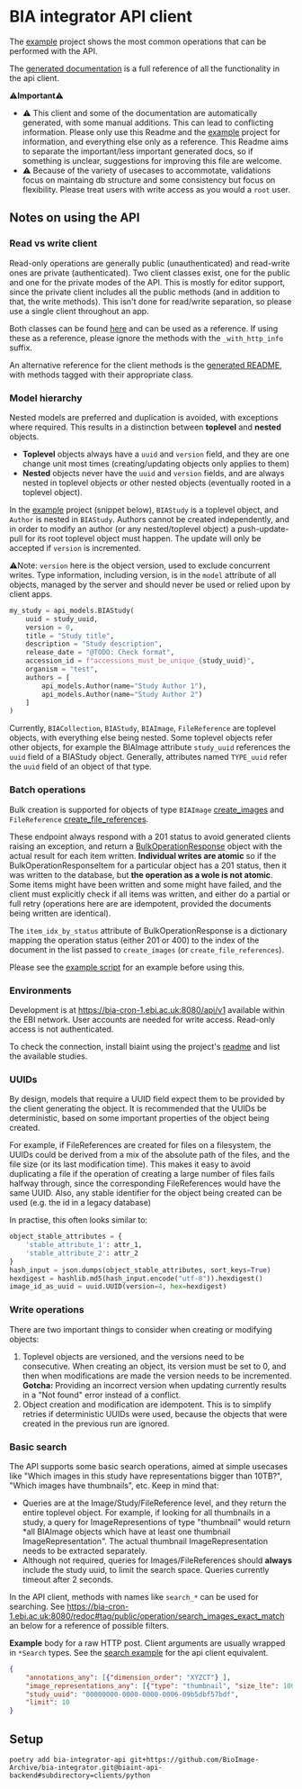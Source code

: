 # BIA integrator API client

The [example](example/) project shows the most common operations that can be performed with the API.

The [generated documentation](bia_integrator_api_README.md#documentation-for-api-endpoints) is a full reference of all the functionality in the api client.

⚠️**Important**⚠️
* ⚠️ This client and some of the documentation are automatically generated, with some manual additions. This can lead to conflicting information. Please only use this Readme and the [example](example/) project for information, and everything else only as a reference. This Readme aims to separate the important/less important generated docs, so if something is unclear, suggestions for improving this file are welcome. 
* ⚠️ Because of the variety of usecases to accommotate, validations focus on maintaing db structure and some consistency but focus on flexibility. Please treat users with write access as you would a `root` user.

## Notes on using the API

### Read vs write client

Read-only operations are generally public (unauthenticated) and read-write ones are private (authenticated). Two client classes exist, one for the public and one for the private modes of the API. This is mostly for editor support, since the private client includes all the public methods (and in addition to that, the write methods). This isn't done for read/write separation, so please use a single client throughout an app.

Both classes can be found [here](bia_integrator_api/api) and can be used as a reference. If using these as a reference, please ignore the methods with the `_with_http_info` suffix.

An alternative reference for the client methods is the [generated README](bia_integrator_api_README.md#documentation-for-api-endpoints), with methods tagged with their appropriate class.

### Model hierarchy

Nested models are preferred and duplication is avoided, with exceptions where required. This results in a distinction between **toplevel** and **nested** objects.
* **Toplevel** objects always have a `uuid` and `version` field, and they are one change unit most times (creating/updating objects only applies to them)
* **Nested** objects never have the `uuid` and `version` fields, and are always nested in toplevel objects or other nested objects (eventually rooted in a toplevel object).

In the [example](./example/start_here.py) project (snippet below), `BIAStudy` is a toplevel object, and `Author` is nested in `BIAStudy`. Authors cannot be created independently, and in order to modify an author (or any nested/toplevel object) a push-update-pull for its root toplevel object must happen. The update will only be accepted if `version` is incremented.

⚠️Note: `version` here is the object version, used to exclude concurrent writes. Type information, including version, is in the `model` attribute of all objects, managed by the server and should never be used or relied upon by client apps.

```python
my_study = api_models.BIAStudy(
    uuid = study_uuid,
    version = 0,
    title = "Study title",
    description = "Study description",
    release_date = "@TODO: Check format",
    accession_id = f"accessions_must_be_unique_{study_uuid}",
    organism = "test",
    authors = [
        api_models.Author(name="Study Author 1"),
        api_models.Author(name="Study Author 2")
    ]
)
```

Currently, `BIACollection`, `BIAStudy`, `BIAImage`, `FileReference` are toplevel objects, with everything else being nested. Some toplevel objects refer other objects, for example the BIAImage attribute `study_uuid` references the `uuid` field of a BIAStudy object. Generally, attributes named `TYPE_uuid` refer the `uuid` field of an object of that type.

### Batch operations

Bulk creation is supported for objects of type `BIAImage` [create_images](bia_integrator_api/docs/PrivateApi.md#create_images) and `FileReference` [create_file_references](bia_integrator_api/docs/PrivateApi.md#create_file_references).

These endpoint always respond with a 201 status to avoid generated clients raising an exception, and return a [BulkOperationResponse](bia_integrator_api/docs/BulkOperationResponse.md) object with the actual result for each item written. **Individual writes are atomic** so if the BulkOperationResponseItem for a particular object has a 201 status, then it was written to the database, but **the operation as a wole is not atomic**. Some items might have been written and some might have failed, and the client must explicitly check if all items was written, and either do a partial or full retry (operations here are are idempotent, provided the documents being written are identical).

The `item_idx_by_status` attribute of BulkOperationResponse is a dictionary mapping the operation status (either 201 or 400) to the index of the document in the list passed to `create_images` (or `create_file_references`).

Please see the [example script](./example/start_here.py) for an example before using this.

### Environments

Development is at https://bia-cron-1.ebi.ac.uk:8080/api/v1 available within the EBI network. User accounts are needed for write access. Read-only access is not authenticated.

To check the connection, install biaint using the project's [readme](../../tools/README.md) and list the available studies.

### UUIDs

By design, models that require a UUID field expect them to be provided by the client generating the object. It is recommended that the UUIDs be deterministic, based on some important properties of the object being created.

For example, if FileReferences are created for files on a filesystem, the UUIDs could be derived from a mix of the absolute path of the files, and the file size (or its last modification time). This makes it easy to avoid duplicating a file if the operation of creating a large number of files fails halfway through, since the corresponding FileReferences would have the same UUID. Also, any stable identifier for the object being created can be used (e.g. the id in a legacy database)

In practise, this often looks similar to:

```python
object_stable_attributes = {
    'stable_attribute_1': attr_1,
    'stable_attribute_2': attr_2
}
hash_input = json.dumps(object_stable_attributes, sort_keys=True)
hexdigest = hashlib.md5(hash_input.encode("utf-8")).hexdigest()
image_id_as_uuid = uuid.UUID(version=4, hex=hexdigest)
```

### Write operations

There are two important things to consider when creating or modifying objects:

1. Toplevel objects are versioned, and the versions need to be consecutive. When creating an object, its version must be set to 0, and then when modifications are made the version needs to be incremented. **Gotcha:** Providing an incorrect version when updating currently results in a "Not found" error instead of a conflict.
2. Object creation and modification are idempotent. This is to simplify retries if deterministic UUIDs were used, because the objects that were created in the previous run are ignored.

### Basic search

The API supports some basic search operations, aimed at simple usecases like "Which images in this study have representations bigger than 10TB?", "Which images have thumbnails", etc. Keep in mind that:
* Queries are at the Image/Study/FileReference level, and they return the entire toplevel object. For example, if looking for all thumbnails in a study, a query for ImageRepresentions of type "thumbnail" would return *all BIAImage objects which have at least one thumbnail ImageRepresentation". The actual thumbnail ImageRepresentation needs to be extracted separately. 
* Although not required, queries for Images/FileReferences should **always** include the study uuid, to limit the search space. Queries currently timeout after 2 seconds.

In the API client, methods with names like `search_*` can be used for searching. See https://bia-cron-1.ebi.ac.uk:8080/redoc#tag/public/operation/search_images_exact_match an below for a reference of possible filters.

**Example** body for a raw HTTP post. Client arguments are usually wrapped in `*Search` types. See the [search example](./example/image_search.py) for the api client equivalent.
```json
{
    "annotations_any": [{"dimension_order": "XYZCT"} ],
    "image_representations_any": [{"type": "thumbnail", "size_lte": 1000000000} ],
    "study_uuid": "00000000-0000-0000-0006-09b5dbf57bdf",
    "limit": 10
}
```


## Setup

`poetry add bia-integrator-api git+https://github.com/BioImage-Archive/bia-integrator.git@biaint-api-backend#subdirectory=clients/python`


